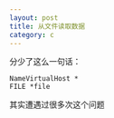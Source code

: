 ```yaml
---
layout: post
title: 从文件读取数据
category: c
---
```


分少了这么一句话：

    NameVirtualHost *
    FILE *file
    
其实遭遇过很多次这个问题